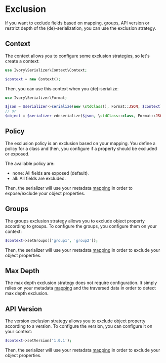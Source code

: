 # Exclusion

If you want to exclude fields based on mapping, groups, API version or restrict depth of the (de)-serialization, you 
can use the exclusion strategy.

## Context

The context allows you to configure some exclusion strategies, so let's create a context:

``` php
use Ivory\Serializer\Context\Context;

$context = new Context();
```

Then, you can use this context when you (de)-serialize:

``` php
use Ivory\Serializer\Format;

$json = $serializer->serialize(new \stdClass(), Format::JSON, $context);
// or
$object = $serializer->deserialize($json, \stdClass::class, Format::JSON, $context);
```

## Policy

The exclusion policy is an exclusion based on your mapping. You define a policy for a class and then, you configure if 
a property should be excluded or exposed.

The available policy are:
 - none: All fields are exposed (default).
 - all: All fields are excluded.

Then, the serializer will use your metadata [mapping](/doc/mapping.md) in order to expose/exclude your object 
properties.

## Groups

The groups exclusion strategy allows you to exclude object property according to groups. To configure the groups, you 
configure them on your context:

``` php
$context->setGroups(['group1', 'group2']);
```

Then, the serializer will use your metadata [mapping](/doc/mapping.md) in order to exclude your object properties.

## Max Depth

The max depth exclusion strategy does not require configuration. It simply relies on your metadata 
[mapping](/doc/mapping.md) and the traversed data in order to detect max depth exclusion.

## API Version

The version exclusion strategy allows you to exclude object property according to a version. To configure the version, 
you can configure it on your context:

``` php
$context->setVersion('1.0.1');
```

Then, the serializer will use your metadata [mapping](/doc/mapping.md) in order to exclude your object properties.
